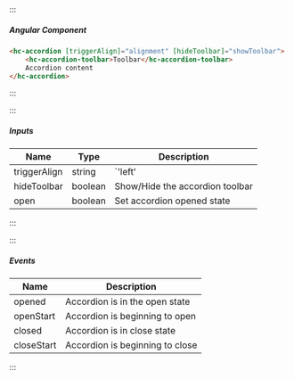 :::
##### Angular Component
``` html
<hc-accordion [triggerAlign]="alignment" [hideToolbar]="showToolbar">
    <hc-accordion-toolbar>Toolbar</hc-accordion-toolbar>
    Accordion content
</hc-accordion>
```
:::

:::
##### Inputs
| Name | Type | Description |
| - | - | - |
|triggerAlign|string|`'left' | 'right'` (default: `'left'`)|
|hideToolbar|boolean|Show/Hide the accordion toolbar|
|open|boolean|Set accordion opened state|
:::

:::
##### Events
| Name | Description |
| - | - |
|opened|Accordion is in the open state|
|openStart|Accordion is beginning to open|
|closed|Accordion is in close state|
|closeStart|Accordion is beginning to close|
:::
